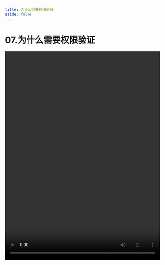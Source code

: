```yaml
---
title: 为什么需要权限验证
aside: false
---
```


# 07.为什么需要权限验证

<video autoplay src="http://qn.chinavanes.com/nodejs/module-17/07.为什么需要权限验证.mp4" controls controlsList="nodownload" width="100%" height="680"/>

